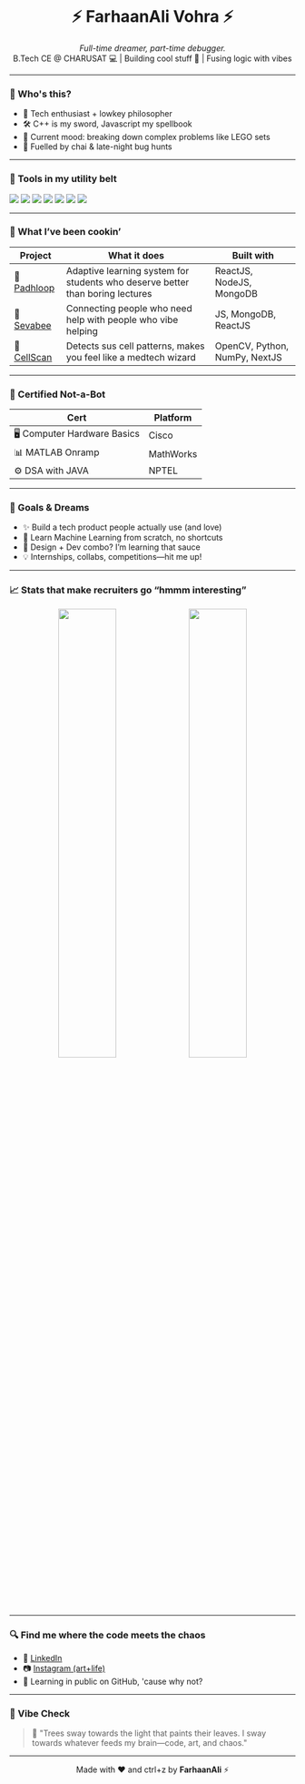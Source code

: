 <!-- aesthetic but not boring, quirky but clean -->
<h1 align="center">⚡ FarhaanAli Vohra ⚡</h1>
<p align="center">
  <i>Full-time dreamer, part-time debugger.</i><br>
  B.Tech CE @ CHARUSAT 💻 | Building cool stuff 🚀 | Fusing logic with vibes
</p>

---

### 🤖 Who's this?
- 🧠 Tech enthusiast + lowkey philosopher
- 🛠️ C++ is my sword, Javascript my spellbook
- 🧩 Current mood: breaking down complex problems like LEGO sets
- 🧃 Fuelled by chai & late-night bug hunts

---

### 🧰 Tools in my utility belt

<p>
  <img src="https://img.shields.io/badge/C++-00599C?style=flat&logo=c%2B%2B&logoColor=white"/>
  <img src="https://img.shields.io/badge/Python-3776AB?style=flat&logo=python&logoColor=white"/>
  <img src="https://img.shields.io/badge/HTML-E34F26?style=flat&logo=html5&logoColor=white"/>
  <img src="https://img.shields.io/badge/CSS-1572B6?style=flat&logo=css3&logoColor=white"/>
  <img src="https://img.shields.io/badge/JavaScript-F7DF1E?style=flat&logo=javascript&logoColor=black"/>
  <img src="https://img.shields.io/badge/Git-F05032?style=flat&logo=git&logoColor=white"/>
  <img src="https://img.shields.io/badge/VS Code-007ACC?style=flat&logo=visual-studio-code&logoColor=white"/>
</p>

---

### 💼 What I’ve been cookin’

| Project | What it does | Built with |
|--------|----------------|------------|
| 🧠 [Padhloop](https://github.com/Farhaan-ali-v/Padhloop) | Adaptive learning system for students who deserve better than boring lectures | ReactJS, NodeJS, MongoDB |
| 🤝 [Sevabee](https://github.com/Farhaan-ali-v/Sevabee) | Connecting people who need help with people who vibe helping | JS, MongoDB, ReactJS |
| 🔬 [CellScan](https://github.com/Farhaan-ali-v/CellScan) | Detects sus cell patterns, makes you feel like a medtech wizard | OpenCV, Python, NumPy, NextJS |

---

### 🧾 Certified Not-a-Bot

| Cert | Platform |
|------|----------|
| 🖥️ Computer Hardware Basics | Cisco |
| 📊 MATLAB Onramp | MathWorks |
| ⚙️ DSA with JAVA | NPTEL |

---

### 🎯 Goals & Dreams
- ✨ Build a tech product people actually use (and love)
- 🧠 Learn Machine Learning from scratch, no shortcuts
- 🎨 Design + Dev combo? I’m learning that sauce
- 💡 Internships, collabs, competitions—hit me up!

---

### 📈 Stats that make recruiters go “hmmm interesting”

<p align="center">
  <img src="https://github-readme-stats.vercel.app/api?username=FarhaanAli27&show_icons=true&theme=radical" width="45%"/>
  <img src="https://github-readme-streak-stats.herokuapp.com/?user=FarhaanAli27&theme=radical" width="45%"/>
</p>

---

### 🔍 Find me where the code meets the chaos

- 💼 [LinkedIn](https://www.linkedin.com/in/farhaanali-vohra-315b76275/)
- 📷 [Instagram (art+life)](https://instagram.com/f.ali_27)
- 🧠 Learning in public on GitHub, 'cause why not?

---

### 🍃 Vibe Check

<blockquote>
🌿 "Trees sway towards the light that paints their leaves.  
I sway towards whatever feeds my brain—code, art, and chaos."  
</blockquote>

---

<p align="center">
  Made with ❤️ and ctrl+z by <b>FarhaanAli</b> ⚡
</p>

<!--
**farhaan-ali-v/farhaan-ali-v** is a ✨ _special_ ✨ repository because its `README.md` (this file) appears on your GitHub profile.

Here are some ideas to get you started:

- 🔭 I’m currently working on ...
- 🌱 I’m currently learning ...
- 👯 I’m looking to collaborate on ...
- 🤔 I’m looking for help with ...
- 💬 Ask me about ...
- 📫 How to reach me: ...
- 😄 Pronouns: ...
- ⚡ Fun fact: ...
-->
